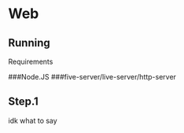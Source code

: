 # Web


## Running
Requirements

###Node.JS
###five-server/live-server/http-server

## Step.1
idk what to say